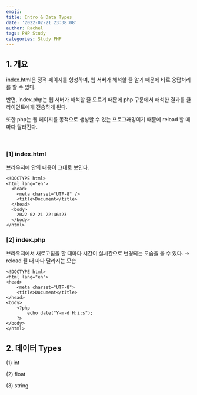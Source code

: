 ```yaml
---
emoji:
title: Intro & Data Types
date: '2022-02-21 23:38:08'
author: Rachel
tags: PHP Study
categories: Study PHP
---
```


## 1. 개요

index.html은 정적 페이지를 형성하며, 웹 서버가 해석할 줄 알기 때문에 바로 응답처리를 할 수 있다.

반면, index.php는 웹 서버가 해석할 줄 모르기 때문에 php 구문에서 해석한 결과를 클라이언트에게 전송하게 된다.

또한 php는 웹 페이지를 동적으로 생성할 수 있는 프로그래밍이기 때문에 reload 할 때마다 달라진다.

​

### [1] index.html

브라우저에 <body>안의 내용이 그대로 보인다.

```
<!DOCTYPE html>
<html lang="en">
  <head>
    <meta charset="UTF-8" />
    <title>Document</title>
  </head>
  <body>
    2022-02-21 22:46:23
  </body>
</html>
```

### [2] index.php

브라우저에서 새로고침을 할 때마다 시간이 실시간으로 변경되는 모습을 볼 수 있다. → reload 될 때 마다 달라지는 모습

```
<!DOCTYPE html>
<html lang="en">
<head>
    <meta charset="UTF-8">
    <title>Document</title>
</head>
<body>
    <?php
        echo date("Y-m-d H:i:s");
    ?>
</body>
</html>
```

## 2. 데이터 Types

[](https://www.php.net/manual/en/language.types.intro.php)

(1) int

(2) float

(3) string
